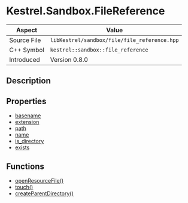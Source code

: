 # Kestrel.Sandbox.FileReference
| Aspect | Value |
| --- | --- |
| Source File | `libKestrel/sandbox/file/file_reference.hpp` |
| C++ Symbol | `kestrel::sandbox::file_reference` |
| Introduced | Version 0.8.0 |
## Description

## Properties

 - [basename](basename.md)
 - [extension](extension.md)
 - [path](path.md)
 - [name](name.md)
 - [is_directory](is_directory.md)
 - [exists](exists.md)
## Functions

 - [openResourceFile()](openResourceFile.md)
 - [touch()](touch.md)
 - [createParentDirectory()](createParentDirectory.md)
